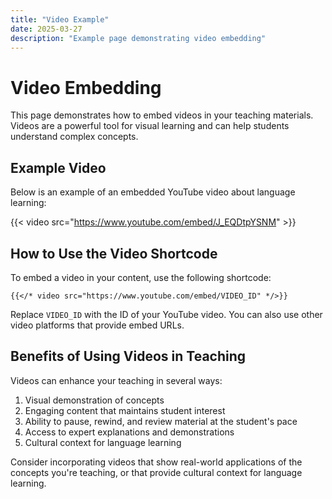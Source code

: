 ```yaml
---
title: "Video Example"
date: 2025-03-27
description: "Example page demonstrating video embedding"
---
```


# Video Embedding

This page demonstrates how to embed videos in your teaching materials. Videos are a powerful tool for visual learning and can help students understand complex concepts.

## Example Video

Below is an example of an embedded YouTube video about language learning:

{{< video src="https://www.youtube.com/embed/J_EQDtpYSNM" >}}

## How to Use the Video Shortcode

To embed a video in your content, use the following shortcode:

```
{{</* video src="https://www.youtube.com/embed/VIDEO_ID" */>}}
```

Replace `VIDEO_ID` with the ID of your YouTube video. You can also use other video platforms that provide embed URLs.

## Benefits of Using Videos in Teaching

Videos can enhance your teaching in several ways:

1. Visual demonstration of concepts
2. Engaging content that maintains student interest
3. Ability to pause, rewind, and review material at the student's pace
4. Access to expert explanations and demonstrations
5. Cultural context for language learning

Consider incorporating videos that show real-world applications of the concepts you're teaching, or that provide cultural context for language learning.
